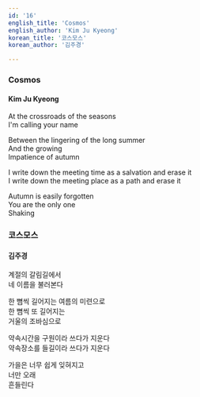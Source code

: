 ```yaml
---
id: '16'
english_title: 'Cosmos'
english_author: 'Kim Ju Kyeong'
korean_title: '코스모스'
korean_author: '김주경'

---
```

### Cosmos

#### Kim Ju Kyeong

At the crossroads of the seasons\
I'm calling your name

Between the lingering of the long summer\
And the growing\
Impatience of autumn

I write down the meeting time as a salvation and erase it\
I write down the meeting place as a path and erase it

Autumn is easily forgotten\
You are the only one\
Shaking

### 코스모스

#### 김주경

계절의 갈림길에서\
네 이름을 불러본다

한 뼘씩 길어지는 여름의 미련으로\
한 뼘씩 또 길어지는\
거울의 조바심으로

약속시간을 구원이라 쓰다가 지운다\
약속장소를 들길이라 쓰다가 지운다

가을은 너무 쉽게 잊혀지고\
너만 오래\
흔들린다
